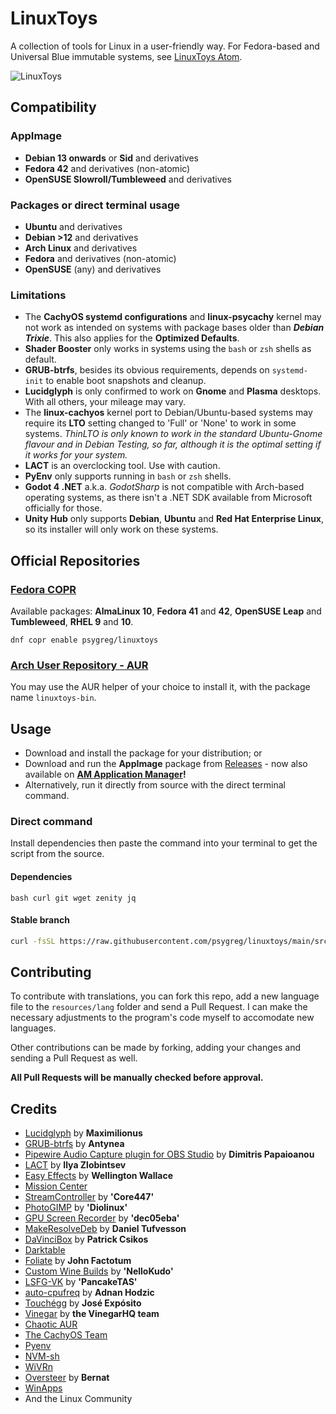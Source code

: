 # LinuxToys
A collection of tools for Linux in a user-friendly way. For Fedora-based and Universal Blue immutable systems, see [LinuxToys Atom](github.com/psygreg/linuxtoys-atom).

![LinuxToys](https://github.com/psygreg/linuxtoys/blob/dc32bbe9a5f6bd40fd30f409f13f33b3be3695ad/src/screenshot3.png)

## Compatibility
### AppImage
- **Debian 13 onwards** or **Sid** and derivatives
- **Fedora 42** and derivatives (non-atomic)
- **OpenSUSE Slowroll/Tumbleweed** and derivatives
### Packages or direct terminal usage
- **Ubuntu** and derivatives
- **Debian >12** and derivatives
- **Arch Linux** and derivatives
- **Fedora** and derivatives (non-atomic)
- **OpenSUSE** (any) and derivatives

### Limitations
- The **CachyOS systemd configurations** and **linux-psycachy** kernel may not work as intended on systems with package bases older than ***Debian Trixie***. This also applies for the **Optimized Defaults**.
- **Shader Booster** only works in systems using the `bash` or `zsh` shells as default. 
- **GRUB-btrfs**, besides its obvious requirements, depends on `systemd-init` to enable boot snapshots and cleanup.
- **Lucidglyph** is only confirmed to work on **Gnome** and **Plasma** desktops. With all others, your mileage may vary.
- The **linux-cachyos** kernel port to Debian/Ubuntu-based systems may require its **LTO** setting changed to 'Full' or 'None' to work in some systems. *ThinLTO is only known to work in the standard Ubuntu-Gnome flavour and in Debian Testing, so far, although it is the optimal setting if it works for your system.*
- **LACT** is an overclocking tool. Use with caution.
- **PyEnv** only supports running in `bash` or `zsh` shells.
- **Godot 4 .NET** a.k.a. *GodotSharp* is not compatible with Arch-based operating systems, as there isn't a .NET SDK available from Microsoft officially for those.
- **Unity Hub** only supports **Debian**, **Ubuntu** and **Red Hat Enterprise Linux**, so its installer will only work on these systems.

## Official Repositories
### [Fedora COPR](https://copr.fedorainfracloud.org/coprs/psygreg/linuxtoys/)
Available packages: **AlmaLinux 10**, **Fedora 41** and **42**, **OpenSUSE Leap** and **Tumbleweed**, **RHEL 9** and **10**.

`dnf copr enable psygreg/linuxtoys ` 

### [Arch User Repository - AUR](https://aur.archlinux.org/packages/linuxtoys-bin)
You may use the AUR helper of your choice to install it, with the package name `linuxtoys-bin`.

## Usage
- Download and install the package for your distribution; or
- Download and run the **AppImage** package from [Releases](https://github.com/psygreg/linuxtoys/releases) - now also available on **[AM Application Manager](https://github.com/ivan-hc/AM)!**
- Alternatively, run it directly from source with the direct terminal command.

### Direct command
Install dependencies then paste the command into your terminal to get the script from the source.
#### Dependencies
`bash curl git wget zenity jq`
#### Stable branch
```bash
curl -fsSL https://raw.githubusercontent.com/psygreg/linuxtoys/main/src/linuxtoys.sh | bash
```

## Contributing

To contribute with translations, you can fork this repo, add a new language file to the `resources/lang` folder and send a Pull Request. I can make the necessary adjustments to the program's code myself to accomodate new languages.

Other contributions can be made by forking, adding your changes and sending a Pull Request as well.

**All Pull Requests will be manually checked before approval.**

## Credits

- [Lucidglyph](https://github.com/maximilionus/lucidglyph/tree/v0.11.0) by **Maximilionus**
- [GRUB-btrfs](https://github.com/Antynea/grub-btrfs) by **Antynea**
- [Pipewire Audio Capture plugin for OBS Studio](https://github.com/dimtpap/obs-pipewire-audio-capture) by **Dimitris Papaioanou**
- [LACT](https://github.com/ilya-zlobintsev/LACT) by **Ilya Zlobintsev**
- [Easy Effects](https://github.com/wwmm/easyeffects) by **Wellington Wallace**
- [Mission Center](https://missioncenter.io)
- [StreamController](https://github.com/StreamController/StreamController) by **'Core447'**
- [PhotoGIMP](https://github.com/Diolinux/PhotoGIMP) by **'Diolinux'**
- [GPU Screen Recorder](https://git.dec05eba.com/?p=about) by **'dec05eba'**
- [MakeResolveDeb](https://www.danieltufvesson.com/makeresolvedeb) by **Daniel Tufvesson**
- [DaVinciBox](https://github.com/zelikos/davincibox) by **Patrick Csikos**
- [Darktable](https://www.darktable.org)
- [Foliate](https://johnfactotum.github.io/foliate) by **John Factotum**
- [Custom Wine Builds](https://github.com/NelloKudo/WineBuilder) by **'NelloKudo'**
- [LSFG-VK](https://github.com/PancakeTAS/lsfg-vk) by **'PancakeTAS'**
- [auto-cpufreq](https://github.com/AdnanHodzic/auto-cpufreq) by **Adnan Hodzic**
- [Touchégg](https://github.com/JoseExposito/touchegg) by **José Expósito**
- [Vinegar](https://vinegarhq.org/Home/index.html) by **the VinegarHQ team**
- [Chaotic AUR](https://aur.chaotic.cx/)
- [The CachyOS Team](https://github.com/CachyOS/linux-cachyos)
- [Pyenv](https://github.com/pyenv)
- [NVM-sh](https://github.com/nvm-sh)
- [WiVRn](https://github.com/WiVRn)
- [Oversteer](https://github.com/berarma/oversteer) by **Bernat**
- [WinApps](https://github.com/winapps-org/winapps)
- And the Linux Community
